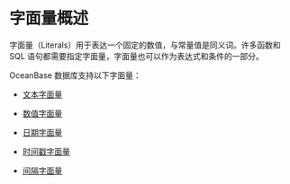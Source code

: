 # 字面量概述

字面量（Literals）用于表达一个固定的数值，与常量值是同义词。许多函数和 SQL 语句都需要指定字面量，字面量也可以作为表达式和条件的一部分。

OceanBase 数据库支持以下字面量：

* [文本字面量](../3.literal-1/2.literal-value-of-text.md)

* [数值字面量](../3.literal-1/3.numeric-literal.md)

* [日期字面量](4.date-and-time-literal/1.date-literal.md)

* [时间戳字面量](4.date-and-time-literal/2.timestamp-literal.md)

* [间隔字面量](../3.literal-1/5.interval-literal.md)
